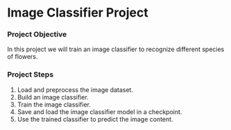# Image Classifier Project

### Project Objective
In this project we will train an image classifier to recognize different species of flowers.

### Project Steps
1. Load and preprocess the image dataset.
2. Build an image classifier.
3. Train the image classifier.
4. Save and load the image classifier model in a checkpoint.
5. Use the trained classifier to predict the image content.
